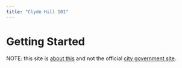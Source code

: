 ```yaml
---
title: "Clyde Hill 101"
---
```


# Getting Started

NOTE: this site is [about this](about.html) and not the official [city government site](https://clydehill.org).
